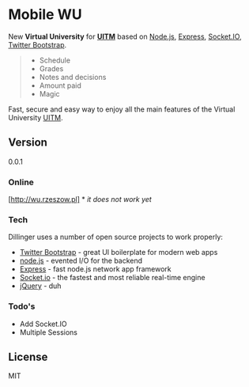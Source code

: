 # Mobile WU

New **Virtual University** for **[UITM]** based on [Node.js], [Express], [Socket.IO], [Twitter Bootstrap].

>  * Schedule
>  * Grades
>  * Notes and decisions
>  * Amount paid
>  * Magic

Fast, secure and easy way to enjoy all the main features of the Virtual University [UITM].

## Version ##
0.0.1

### Online
[http://wu.rzeszow.pl] * *it does not work yet*

### Tech
Dillinger uses a number of open source projects to work properly:

* [Twitter Bootstrap] - great UI boilerplate for modern web apps
* [node.js] - evented I/O for the backend
* [Express] - fast node.js network app framework
* [Socket.io] - the fastest and most reliable real-time engine
* [jQuery] - duh


### Todo's

 - Add Socket.IO
 - Multiple Sessions


License
----

MIT


[Node.js]:http://nodejs.org
[Twitter Bootstrap]:http://twitter.github.com/bootstrap/
[jQuery]:http://jquery.com
[@kalinichenk0]:http://twitter.com/kalinichenk0
[Express]:http://expressjs.com
[Socket.IO]:http://socket.io
[UITM]:https://wsiz.rzeszow.pl/
[http://wu.rzeszow.pl]:http://wu.rzeszow.pl/